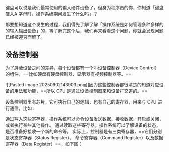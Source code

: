 
键盘可以说是我们最常使用的输入硬件设备了，但身为程序员的你，你知道「键盘敲入A 字母时，操作系统期间发生了什么吗」？

那要想知道这个发生的过程，我们得先了解了解「操作系统是如何管理多种多样的的输入输出设备」的，等了解完这个后，我们再来看看这个问题，你就会发现问题已经被迎刃而解了。

## 设备控制器

为了屏蔽设备之间的差异，每个设备都有一个叫设备控制器（Device Control） 的组件，==比如硬盘有硬盘控制器、显示器有视频控制器等。==

![[Pasted image 20250902143903.png]]因为这些控制器都很清楚的知道对应设备的用法和功能，==所以 CPU 是通过设备控制器来和设备打交道的。==

设备控制器里有芯片，它可执行自己的逻辑，也有自己的寄存器，用来与 CPU 进行通信，比如：

通过写入这些寄存器，操作系统可以命令设备发送数据、接收数据、开启或关闭，或者执行某些其他操作。
通过读取这些寄存器，操作系统可以了解设备的状态，是否准备好接收一个新的命令等。
实际上，控制器是有三类寄存器，==它们分别是状态寄存器（Status Register）、 命令寄存器（Command Register）以及数据寄存器（Data Register）==，如下图：